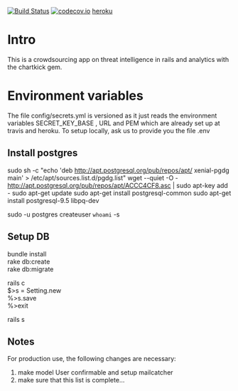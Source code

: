 [![Build Status](https://travis-ci.org/nicosmaris/crypteia_2.png?branch=master)](https://travis-ci.org/nicosmaris/crypteia_2)
[![codecov.io](https://codecov.io/github/nicosmaris/crypteia_2/coverage.svg?branch=master)](https://codecov.io/github/nicosmaris/crypteia_2?branch=master)
[heroku](https://crypteia2.herokuapp.com/)

# Intro

This is a crowdsourcing app on threat intelligence in rails and analytics with the chartkick gem.

# Environment variables

The file config/secrets.yml is versioned as it just reads the environment variables SECRET_KEY_BASE , URL and PEM which are already set up at travis and heroku. To setup locally, ask us to provide you the file .env

## Install postgres

sudo sh -c "echo 'deb http://apt.postgresql.org/pub/repos/apt/ xenial-pgdg main' > /etc/apt/sources.list.d/pgdg.list"
wget --quiet -O - http://apt.postgresql.org/pub/repos/apt/ACCC4CF8.asc | sudo apt-key add -
sudo apt-get update
sudo apt-get install postgresql-common
sudo apt-get install postgresql-9.5 libpq-dev

sudo -u postgres createuser `whoami` -s

## Setup DB


bundle install  
rake db:create  
rake db:migrate  

rails c  
$>s = Setting.new  
%>s.save  
%>exit

rails s  

## Notes

For production use, the following changes are necessary:

1. make model User confirmable and setup mailcatcher
2. make sure that this list is complete...
